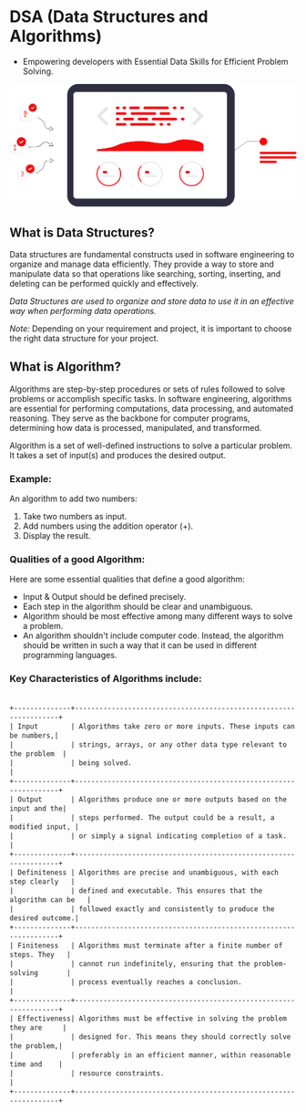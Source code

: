 # DSA (Data Structures and Algorithms)

- Empowering developers with Essential Data Skills for Efficient Problem Solving.

![DSA - Data Structures and Algorithms](./res/img/undraw_algorithm-execution_rksm.svg)

## What is Data Structures?

Data structures are fundamental constructs used in software engineering to organize and manage data efficiently. They provide a way to store and manipulate data so that operations like searching, sorting, inserting, and deleting can be performed quickly and effectively.

_Data Structures are used to organize and store data to use it in an effective way when performing data operations._


*Note:*
Depending on your requirement and project, it is important to choose the right data structure for your project.

## What is Algorithm?

Algorithms are step-by-step procedures or sets of rules followed to solve problems or accomplish specific tasks. In software engineering, algorithms are essential for performing computations, data processing, and automated reasoning. They serve as the backbone for computer programs, determining how data is processed, manipulated, and transformed.

Algorithm is a set of well-defined instructions to solve a particular problem. It takes a set of input(s) and produces the desired output.

### Example:
An algorithm to add two numbers:
 1. Take two numbers as input.
 2. Add numbers using the addition operator (+).
 3. Display the result.


### Qualities of a good Algorithm:

Here are some essential qualities that define a good algorithm:

 - Input & Output should be defined precisely.
 - Each step in the algorithm should be clear and unambiguous.
 - Algorithm should be most effective among many different ways to solve a problem.
 - An algorithm shouldn't include computer code. Instead, the algorithm should be written in such a way that it can be used in different programming languages.


### Key Characteristics of Algorithms include:

```plaintext

+--------------+------------------------------------------------------------------+
| Input        | Algorithms take zero or more inputs. These inputs can be numbers,| 
|              | strings, arrays, or any other data type relevant to the problem  |
|              | being solved.                                                    |
+--------------+------------------------------------------------------------------+
| Output       | Algorithms produce one or more outputs based on the input and the|
|              | steps performed. The output could be a result, a modified input, |
|              | or simply a signal indicating completion of a task.              |
+--------------+------------------------------------------------------------------+
| Definiteness | Algorithms are precise and unambiguous, with each step clearly   |
|              | defined and executable. This ensures that the algorithm can be   |
|              | followed exactly and consistently to produce the desired outcome.|
+--------------+------------------------------------------------------------------+
| Finiteness   | Algorithms must terminate after a finite number of steps. They   |
|              | cannot run indefinitely, ensuring that the problem-solving       |
|              | process eventually reaches a conclusion.                         |
+--------------+------------------------------------------------------------------+
| Effectiveness| Algorithms must be effective in solving the problem they are     |
|              | designed for. This means they should correctly solve the problem,|
|              | preferably in an efficient manner, within reasonable time and    |
|              | resource constraints.                                            |
+--------------+------------------------------------------------------------------+


```